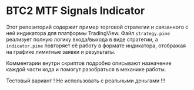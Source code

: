 # BTC2 MTF Signals Indicator

Этот репозиторий содержит пример торговой стратегии и связанного с ней
индикатора для платформы TradingView. Файл `strategy.pine` реализует полную
логику входа/выхода в виде стратегии, а `indicator.pine` повторяет её работу
в формате индикатора, отображая на графике лимитные заявки и результаты.

Комментарии внутри скриптов подробно описывают назначение каждой части
кода и помогут разобраться в механике работы.

Тестовый вариант ! Не использовать с реальными деньгами !!!
